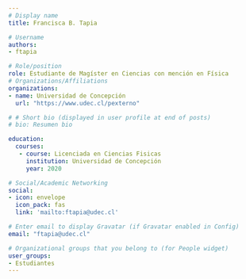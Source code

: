 ```yaml
---
# Display name
title: Francisca B. Tapia

# Username
authors:
- ftapia

# Role/position
role: Estudiante de Magíster en Ciencias con mención en Física
# Organizations/Affiliations
organizations:
- name: Universidad de Concepción
  url: "https://www.udec.cl/pexterno"

# # Short bio (displayed in user profile at end of posts)
# bio: Resumen bio

education:
  courses:
   - course: Licenciada en Ciencias Fisicas 
     institution: Universidad de Concepción
     year: 2020

# Social/Academic Networking
social:
- icon: envelope
  icon_pack: fas
  link: 'mailto:ftapia@udec.cl'

# Enter email to display Gravatar (if Gravatar enabled in Config)
email: "ftapia@udec.cl"

# Organizational groups that you belong to (for People widget)
user_groups:
- Estudiantes
---
```

